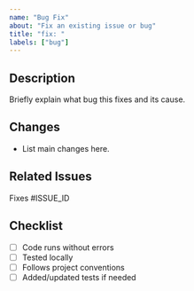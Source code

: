 ```yaml
---
name: "Bug Fix"
about: "Fix an existing issue or bug"
title: "fix: "
labels: ["bug"]
---
```


## Description
Briefly explain what bug this fixes and its cause.

## Changes
- List main changes here.

## Related Issues
Fixes #ISSUE_ID

## Checklist
- [ ] Code runs without errors
- [ ] Tested locally
- [ ] Follows project conventions
- [ ] Added/updated tests if needed
